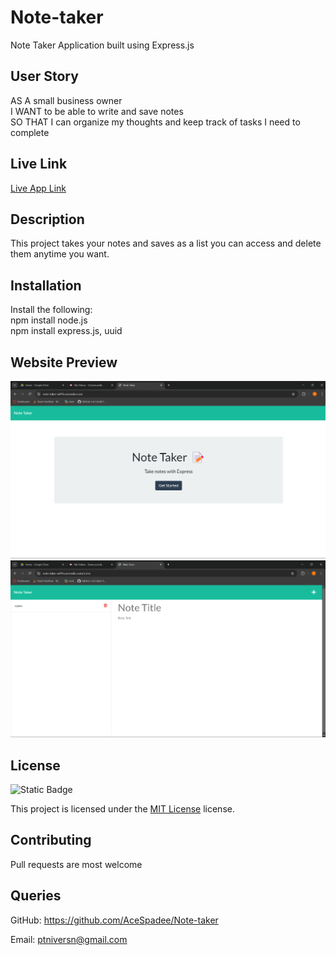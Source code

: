 # Note-taker
Note Taker Application built using Express.js

 ## User Story
AS A small business owner
<br>
I WANT to be able to write and save notes
<br>
SO THAT I can organize my thoughts and keep track of tasks I need to complete


 ## Live Link
 [Live App Link](https://note-taker-w91h.onrender.com/notes)

 ## Description

 This project takes your notes and saves as a list you can access and delete them anytime you want.

 ## Installation

 Install the following:
 <br>
 npm install node.js
 <br>
 npm install express.js, uuid
 <br>

 ## Website Preview
 <img src="./public/assets/images/image1.png" width="720" heigth="480">

 <img src="./public/assets/images/image2.png" width="720" heigth="480">


 ## License

 ![Static Badge](https://img.shields.io/badge/MIT-License-blue)

 This project is licensed under the [MIT License](https://choosealicense.com/licenses/mit/) license.

 ## Contributing

 Pull requests are most welcome

 ## Queries

 GitHub: https://github.com/AceSpadee/Note-taker

 Email: ptniversn@gmail.com